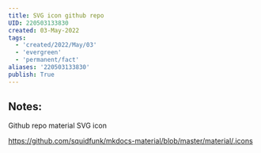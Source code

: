 ```yaml
---
title: SVG icon github repo
UID: 220503133830
created: 03-May-2022
tags:
  - 'created/2022/May/03'
  - 'evergreen'
  - 'permanent/fact'
aliases: '220503133830'
publish: True
---
```

## Notes:
Github repo material SVG icon

https://github.com/squidfunk/mkdocs-material/blob/master/material/.icons
